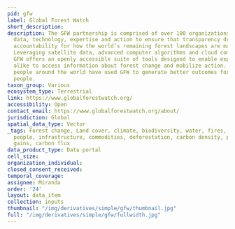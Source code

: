 ```yaml
---
pid: gfw
label: Global Forest Watch
short_description: 
description: The GFW partnership is comprised of over 100 organizations who contribute
  data, technology, expertise and action to ensure that transparency drives greater
  accountability for how the world’s remaining forest landscapes are managed and used.
  Leveraging satellite data, advanced computer algorithms and cloud computing power,
  GFW offers an openly accessible suite of tools designed to enable experts and non-experts
  alike to access information about forest change and mobilize action. Over four million
  people around the world have used GFW to generate better outcomes for forests and
  people.
taxon_group: Various
ecosystem_type: Terrestrial
link: https://www.globalforestwatch.org/
accessibility: Open
contact_email: https://www.globalforestwatch.org/about/
jurisdiction: Global
spatial_data_type: Vector
_tags: Forest change, Land cover, climate, biodiversity, water, fires, conservation,
  people, infrastructure, commodities, deforestation, carbon density, potential carbon
  gains, carbon flux
data_product_type: Data portal
cell_size: 
organization_individual: 
closed_consent_received: 
temporal_coverage: 
assignee: Miranda
order: '24'
layout: data_item
collection: inputs
thumbnail: "/img/derivatives/simple/gfw/thumbnail.jpg"
full: "/img/derivatives/simple/gfw/fullwidth.jpg"
---
```

